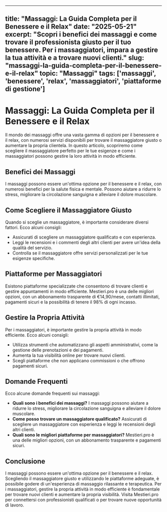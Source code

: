 
---
title: "Massaggi: La Guida Completa per il Benessere e il Relax"
date: "2025-05-21"
excerpt: "Scopri i benefici dei massaggi e come trovare il professionista giusto per il tuo benessere. Per i massaggiatori, impara a gestire la tua attività e a trovare nuovi clienti."
slug: "massaggi-la-guida-completa-per-il-benessere-e-il-relax"
topic: "Massaggi"
tags: ['massaggi', 'benessere', 'relax', 'massaggiatori', 'piattaforme di gestione']
---

# Massaggi: La Guida Completa per il Benessere e il Relax

Il mondo dei massaggi offre una vasta gamma di opzioni per il benessere e il relax, con numerosi servizi disponibili per trovare il massaggiatore giusto o aumentare la propria clientela. In questo articolo, scopriremo come scegliere il massaggiatore perfetto per le tue esigenze e come i massaggiatori possono gestire la loro attività in modo efficiente.

## Benefici dei Massaggi

I massaggi possono essere un'ottima opzione per il benessere e il relax, con numerosi benefici per la salute fisica e mentale. Possono aiutare a ridurre lo stress, migliorare la circolazione sanguigna e alleviare il dolore muscolare.

## Come Scegliere il Massaggiatore Giusto

Quando si sceglie un massaggiatore, è importante considerare diversi fattori. Ecco alcuni consigli:

*   Assicurati di scegliere un massaggiatore qualificato e con esperienza.
*   Leggi le recensioni e i commenti degli altri clienti per avere un'idea della qualità del servizio.
*   Controlla se il massaggiatore offre servizi personalizzati per le tue esigenze specifiche.

## Piattaforme per Massaggiatori

Esistono piattaforme specializzate che consentono di trovare clienti e gestire appuntamenti in modo efficiente. Mestieri.pro è una delle migliori opzioni, con un abbonamento trasparente di €14,90/mese, contatti illimitati, pagamenti sicuri e la possibilità di tenere il 98% di ogni incasso.

## Gestire la Propria Attività

Per i massaggiatori, è importante gestire la propria attività in modo efficiente. Ecco alcuni consigli:

*   Utilizza strumenti che automatizzano gli aspetti amministrativi, come la gestione delle prenotazioni e dei pagamenti.
*   Aumenta la tua visibilità online per trovare nuovi clienti.
*   Scegli piattaforme che non applicano commissioni o che offrono pagamenti sicuri.

## Domande Frequenti

Ecco alcune domande frequenti sui massaggi:

*   **Quali sono i benefici dei massaggi?**
    I massaggi possono aiutare a ridurre lo stress, migliorare la circolazione sanguigna e alleviare il dolore muscolare.
*   **Come posso trovare un massaggiatore qualificato?**
    Assicurati di scegliere un massaggiatore con esperienza e leggi le recensioni degli altri clienti.
*   **Quali sono le migliori piattaforme per massaggiatori?**
    Mestieri.pro è una delle migliori opzioni, con un abbonamento trasparente e pagamenti sicuri.

## Conclusione

I massaggi possono essere un'ottima opzione per il benessere e il relax. Scegliendo il massaggiatore giusto e utilizzando le piattaforme adeguate, è possibile godere di un'esperienza di massaggio rilassante e terapeutica. Per i massaggiatori, gestire la propria attività in modo efficiente è fondamentale per trovare nuovi clienti e aumentare la propria visibilità. Visita Mestieri.pro per connettersi con professionisti qualificati o per trovare nuove opportunità di lavoro.

